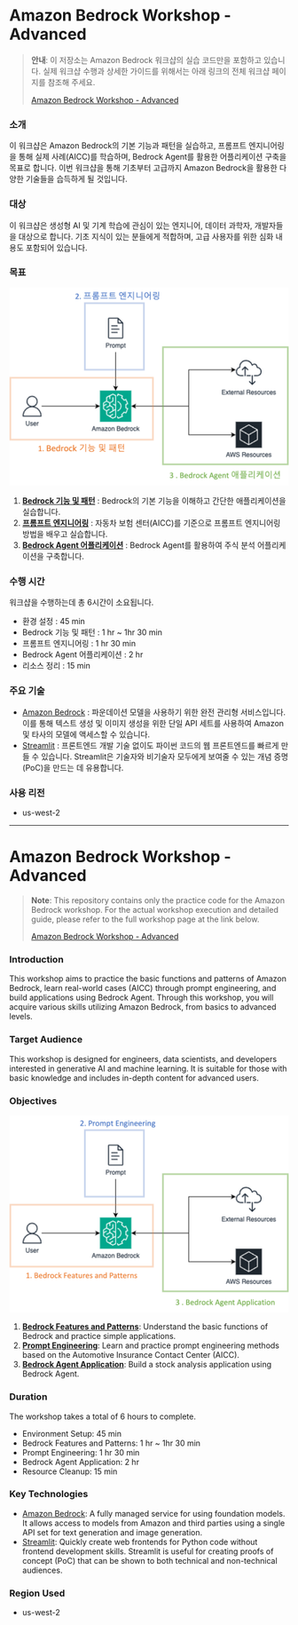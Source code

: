 # Amazon Bedrock Workshop - Advanced

> **안내**: 이 저장소는 Amazon Bedrock 워크샵의 실습 코드만을 포함하고 있습니다. 
> 실제 워크샵 수행과 상세한 가이드를 위해서는 아래 링크의 전체 워크샵 페이지를 참조해 주세요.
> 
> [Amazon Bedrock Workshop - Advanced](https://catalog.us-east-1.prod.workshops.aws/workshops/86f59566-0ae7-44be-80ab-9044b83c88f2)

### 소개
이 워크샵은 Amazon Bedrock의 기본 기능과 패턴을 실습하고, 프롬프트 엔지니어링을 통해 실제 사례(AICC)를 학습하며, Bedrock Agent를 활용한 어플리케이션 구축을 목표로 합니다.
이번 워크샵을 통해 기초부터 고급까지 Amazon Bedrock을 활용한 다양한 기술들을 습득하게 될 것입니다.

### 대상
이 워크샵은 생성형 AI 및 기계 학습에 관심이 있는 엔지니어, 데이터 과학자, 개발자들을 대상으로 합니다.
기초 지식이 있는 분들에게 적합하며, 고급 사용자를 위한 심화 내용도 포함되어 있습니다.

### 목표

![Architecture](/dataset/images/workshop_overview.ko.png)

1. **[Bedrock 기능 및 패턴](bedrock_basic_workshop/README.md)** : Bedrock의 기본 기능을 이해하고 간단한 애플리케이션을 실습합니다.
2. **[프롬프트 엔지니어링](aicc_prompting_workshop/README.md)** : 자동차 보험 센터(AICC)를 기준으로 프롬프트 엔지니어링 방법을 배우고 실습합니다.
3. **[Bedrock Agent 어플리케이션](stock_agent_workshop/README.md)** : Bedrock Agent를 활용하여 주식 분석 어플리케이션을 구축합니다.

### 수행 시간

워크샵을 수행하는데 총 6시간이 소요됩니다.

- 환경 설정 : 45 min
- Bedrock 기능 및 패턴 : 1 hr ~ 1hr 30 min
- 프롬프트 엔지니어링 : 1 hr 30 min
- Bedrock Agent 어플리케이션 : 2 hr
- 리소스 정리 : 15 min

### 주요 기술
- [Amazon Bedrock](https://aws.amazon.com/bedrock/) : 파운데이션 모델을 사용하기 위한 완전 관리형 서비스입니다. 이를 통해 텍스트 생성 및 이미지 생성을 위한 단일 API 세트를 사용하여 Amazon 및 타사의 모델에 액세스할 수 있습니다.
- [Streamlit](https://streamlit.io/) : 프론트엔드 개발 기술 없이도 파이썬 코드의 웹 프론트엔드를 빠르게 만들 수 있습니다. Streamlit은 기술자와 비기술자 모두에게 보여줄 수 있는 개념 증명(PoC)을 만드는 데 유용합니다.

### 사용 리전
- us-west-2

---

# Amazon Bedrock Workshop - Advanced

> **Note**: This repository contains only the practice code for the Amazon Bedrock workshop.
> For the actual workshop execution and detailed guide, please refer to the full workshop page at the link below.
> 
> [Amazon Bedrock Workshop - Advanced](https://catalog.us-east-1.prod.workshops.aws/workshops/86f59566-0ae7-44be-80ab-9044b83c88f2)

### Introduction
This workshop aims to practice the basic functions and patterns of Amazon Bedrock, learn real-world cases (AICC) through prompt engineering, and build applications using Bedrock Agent.
Through this workshop, you will acquire various skills utilizing Amazon Bedrock, from basics to advanced levels.

### Target Audience
This workshop is designed for engineers, data scientists, and developers interested in generative AI and machine learning.
It is suitable for those with basic knowledge and includes in-depth content for advanced users.

### Objectives

![Architecture](/dataset/images/workshop_overview.en.png)

1. **[Bedrock Features and Patterns](bedrock_basic_workshop/README.md)**: Understand the basic functions of Bedrock and practice simple applications.
2. **[Prompt Engineering](aicc_prompting_workshop/README.md)**: Learn and practice prompt engineering methods based on the Automotive Insurance Contact Center (AICC).
3. **[Bedrock Agent Application](stock_agent_workshop/README.md)**: Build a stock analysis application using Bedrock Agent.

### Duration

The workshop takes a total of 6 hours to complete.

- Environment Setup: 45 min
- Bedrock Features and Patterns: 1 hr ~ 1hr 30 min
- Prompt Engineering: 1 hr 30 min
- Bedrock Agent Application: 2 hr
- Resource Cleanup: 15 min

### Key Technologies
- [Amazon Bedrock](https://aws.amazon.com/bedrock/): A fully managed service for using foundation models. It allows access to models from Amazon and third parties using a single API set for text generation and image generation.
- [Streamlit](https://streamlit.io/): Quickly create web frontends for Python code without frontend development skills. Streamlit is useful for creating proofs of concept (PoC) that can be shown to both technical and non-technical audiences.

### Region Used
- us-west-2
